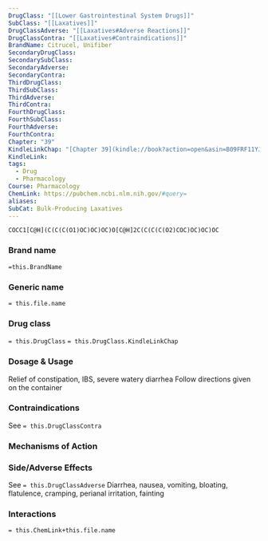 ```yaml
---
DrugClass: "[[Lower Gastrointestinal System Drugs]]"
SubClass: "[[Laxatives]]"
DrugClassAdverse: "[[Laxatives#Adverse Reactions]]"
DrugClassContra: "[[Laxatives#Contraindications]]"
BrandName: Citrucel, Unifiber
SecondaryDrugClass: 
SecondarySubClass: 
SecondaryAdverse: 
SecondaryContra: 
ThirdDrugClass: 
ThirdSubClass: 
ThirdAdverse: 
ThirdContra: 
FourthDrugClass: 
FourthSubClass: 
FourthAdverse: 
FourthContra: 
Chapter: "39"
KindleLinkChap: "[Chapter 39](kindle://book?action=open&asin=B09FRF11YJ&location=22145)"
KindleLink: 
tags:
  - Drug
  - Pharmacology
Course: Pharmacology
ChemLink: https://pubchem.ncbi.nlm.nih.gov/#query=
aliases: 
SubCat: Bulk-Producing Laxatives
---
```

```smiles
COCC1[C@H](C(C(C(O1)OC)OC)OC)O[C@H]2C(C(C(C(O2)COC)OC)OC)OC
```

### Brand name
`=this.BrandName`

### Generic name
`= this.file.name`

### Drug class 
`= this.DrugClass`
	`= this.DrugClass.KindleLinkChap`

### Dosage & Usage
Relief of constipation, IBS, severe watery diarrhea 
Follow directions given on the container

### Contraindications
See `= this.DrugClassContra`

### Mechanisms of Action


### Side/Adverse Effects
See `= this.DrugClassAdverse`
Diarrhea, nausea, vomiting, bloating, flatulence, cramping, perianal irritation, fainting

### Interactions

`= this.ChemLink+this.file.name`


